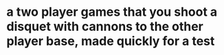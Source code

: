 # a two player games that you shoot a disquet with cannons to the other player base, made quickly for a test

